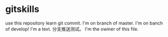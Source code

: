 # gitskills
use this repository learn git commit.
I'm on branch of master.
I'm on banch of develop!
I'm a text.
分支推送测试。
I'm the owiner of this file.

